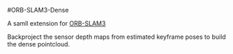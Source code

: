 #ORB-SLAM3-Dense

A samll extension for [ORB-SLAM3](https://github.com/UZ-SLAMLab/ORB_SLAM3)

Backproject the sensor depth maps from estimated keyframe poses to build the dense pointcloud.






